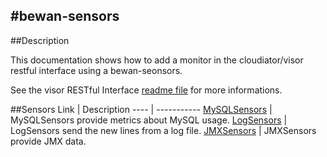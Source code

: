 #bewan-sensors
--------------
##Description

This documentation shows how to add a monitor in the cloudiator/visor restful interface using a bewan-seonsors.

See the visor RESTful Interface [readme file](https://github.com/cloudiator/visor/blob/master/documentation/REST.md) for more informations.

##Sensors
Link | Description
---- | -----------
[MySQLSensors](documentation/MySQLSensors.md) | MySQLSensors provide metrics about MySQL usage.
[LogSensors](documentation/LogSensors.md) 	  | LogSensors send the new lines from a log file.
[JMXSensors](documentation/JMXSensors.md) 	  | JMXSensors provide JMX data.